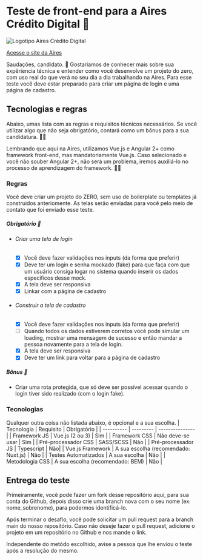 
# Teste de front-end para a Aires Crédito Digital 💸

![Logotipo Aires Crédito Digital](https://www.airesdigital.com.br/_nuxt/img/aires-logo-blue.031b66e.svg)

[Acesse o site da Aires](https://www.airesdigital.com.br)

Saudações, candidato. 🖖
Gostariamos de conhecer mais sobre sua expêriencia técnica e entender como você desenvolve um projeto do zero, com uso real do que verá no seu dia a dia trabalhando na Aires. Para esse teste você deve estar preparado para criar um página de login e uma página de cadastro.

## Tecnologias e regras

 Abaixo, umas lista com as regras e requisitos técnicos necessários.
 Se você utilizar algo que não seja obrigatório, contará como um bônus para a sua candidatura. 👏👏

 Lembrando que aqui na Aires, utilizamos Vue.js e Angular 2+ como framework front-end, mas mandatoriamente Vue.js. Caso selecionado e você não souber Angular 2+, não será um problema, iremos auxiliá-lo no processo de aprendizagem do framework. 🤝🤓

### Regras
Você deve criar um projeto do ZERO, sem uso de boilerplate ou templates já construidos anteriomente.
As telas serão enviadas para você pelo meio de contato que foi enviado esse teste.

##### Obrigatório  💪
   - ###### Criar uma tela de login
     - [x] Você deve fazer validações nos inputs (da forma que preferir)
     - [x] Deve ter um login e senha mockado (fake) para que faça com que um usuário consiga logar no sistema quando inserir os dados especificos desse mock.
     - [x] A tela deve ser responsiva
     - [x] Linkar com a página de cadastro

   - ###### Construir a tela de cadastro

      - [x] Você deve fazer validações nos inputs (da forma que preferir)
      - [ ] Quando todos os dados estiverem corretos você pode simular um loading, mostrar uma mensagem de sucesso e então mandar a pessoa novamente para a tela de login.
      - [x] A tela deve ser responsiva
      - [x] Deve ter um link para voltar para a página de cadastro

##### Bônus 👀

- Criar uma rota protegida, que só deve ser possível acessar quando o login tiver sido realizado (com o login fake).

### Tecnologias
Qualquer outra coisa não listada abaixo, é opcional e a sua escolha.
| Tecnologia | Requisito |  Obrigatório |
| ---------- | --------- |  --------------- |
| Framework JS | Vue.js (2 ou 3) | Sim |
| Framework CSS | Não deve-se usar | Sim |
| Pré-processador CSS | SASS/SCSS | Não |
| Pré-processador JS | Typescript | Não|
| Vue.js Framework | A sua escolha (recomendado: Nuxt.js) | Não |
| Testes Automatizados | A sua escolha | Não |
| Metodologia CSS | A sua escolha (recomendado: BEM) | Não |

## Entrega do teste
Primeiramente, você pode fazer um fork desse repositório aqui, para sua conta do Github, depois disso crie uma branch nova com o seu nome (ex: nome_sobrenome), para podermos identificá-lo.

Após terminar o desafio, você pode solicitar um pull request para a branch main do nosso repositório. Caso não deseje fazer o pull request, adicione o projeto em um repositório  no Github e nos mande o link.

Independente do metódo escolhido, avise a pessoa que lhe enviou o teste após a resolução do mesmo.


